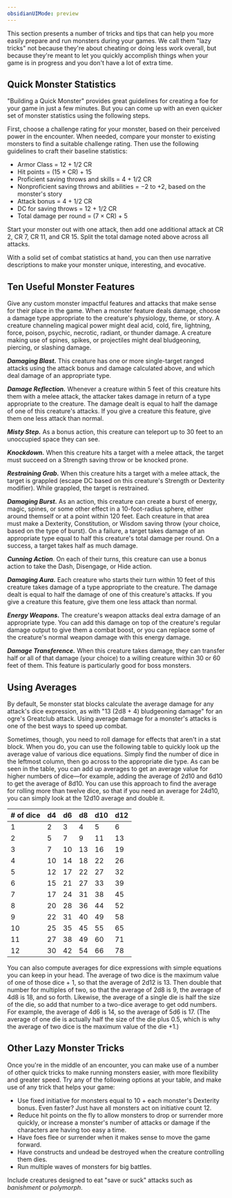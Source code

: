 ```yaml
---
obsidianUIMode: preview
---
```


This section presents a number of tricks and tips that can help you more easily prepare and run monsters during your games. We call them "lazy tricks" not because they're about cheating or doing less work overall, but because they're meant to let you quickly accomplish things when your game is in progress and you don't have a lot of extra time.

## Quick Monster Statistics

"Building a Quick Monster" provides great guidelines for creating a foe for your game in just a few minutes. But you can come up with an even quicker set of monster statistics using the following steps.

First, choose a challenge rating for your monster, based on their perceived power in the encounter. When needed, compare your monster to existing monsters to find a suitable challenge rating. Then use the following guidelines to craft their baseline statistics:

* Armor Class = 12 + 1/2 CR
* Hit points = (15 × CR) + 15
* Proficient saving throws and skills = 4 + 1/2 CR
* Nonproficient saving throws and abilities = −2 to +2, based on the monster's story
* Attack bonus = 4 + 1/2 CR
* DC for saving throws = 12 + 1/2 CR
* Total damage per round = (7 × CR) + 5

Start your monster out with one attack, then add one additional attack at CR 2, CR 7, CR 11, and CR 15. Split the total damage noted above across all attacks.

With a solid set of combat statistics at hand, you can then use narrative descriptions to make your monster unique, interesting, and evocative.

## Ten Useful Monster Features

Give any custom monster impactful features and attacks that make sense for their place in the game. When a monster feature deals damage, choose a damage type appropriate to the creature's physiology, theme, or story. A creature channeling magical power might deal acid, cold, fire, lightning, force, poison, psychic, necrotic, radiant, or thunder damage. A creature making use of spines, spikes, or projectiles might deal bludgeoning, piercing, or slashing damage.

***Damaging Blast.*** This creature has one or more single-target ranged attacks using the attack bonus and damage calculated above, and which deal damage of an appropriate type.

***Damage Reflection.*** Whenever a creature within 5 feet of this creature hits them with a melee attack, the attacker takes damage in return of a type appropriate to the creature. The damage dealt is equal to half the damage of one of this creature's attacks. If you give a creature this feature, give them one less attack than normal.

***Misty Step.*** As a bonus action, this creature can teleport up to 30 feet to an unoccupied space they can see.

***Knockdown.*** When this creature hits a target with a melee attack, the target must succeed on a Strength saving throw or be knocked prone.

***Restraining Grab.*** When this creature hits a target with a melee attack, the target is grappled (escape DC based on this creature's Strength or Dexterity modifier). While grappled, the target is restrained.

***Damaging Burst.*** As an action, this creature can create a burst of energy, magic, spines, or some other effect in a 10-foot-radius sphere, either around themself or at a point within 120 feet. Each creature in that area must make a Dexterity, Constitution, or Wisdom saving throw (your choice, based on the type of burst). On a failure, a target takes damage of an appropriate type equal to half this creature's total damage per round. On a success, a target takes half as much damage.

***Cunning Action***. On each of their turns, this creature can use a bonus action to take the Dash, Disengage, or Hide action.

***Damaging Aura.*** Each creature who starts their turn within 10 feet of this creature takes damage of a type appropriate to the creature. The damage dealt is equal to half the damage of one of this creature's attacks. If you give a creature this feature, give them one less attack than normal.

***Energy Weapons.*** The creature's weapon attacks deal extra damage of an appropriate type. You can add this damage on top of the creature's regular damage output to give them a combat boost, or you can replace some of the creature's normal weapon damage with this energy damage.

***Damage Transference.*** When this creature takes damage, they can transfer half or all of that damage (your choice) to a willing creature within 30 or 60 feet of them. This feature is particularly good for boss monsters.

## Using Averages

By default, 5e monster stat blocks calculate the average damage for any attack's dice expression, as with "13 (2d8 + 4) bludgeoning damage" for an ogre's Greatclub attack. Using average damage for a monster's attacks is one of the best ways to speed up combat.

Sometimes, though, you need to roll damage for effects that aren't in a stat block. When you do, you can use the following table to quickly look up the average value of various dice equations. Simply find the number of dice in the leftmost column, then go across to the appropriate die type. As can be seen in the table, you can add up averages to get an average value for higher numbers of dice—for example, adding the average of 2d10 and 6d10 to get the average of 8d10. You can use this approach to find the average for rolling more than twelve dice, so that if you need an average for 24d10, you can simply look at the 12d10 average and double it.

| # of dice | d4 | d6 | d8 | d10 | d12 |
| --------- | -- | -- | -- | --- | --- |
| 1         | 2  | 3  | 4  | 5   | 6   |
| 2         | 5  | 7  | 9  | 11  | 13  |
| 3         | 7  | 10 | 13 | 16  | 19  |
| 4         | 10 | 14 | 18 | 22  | 26  |
| 5         | 12 | 17 | 22 | 27  | 32  |
| 6         | 15 | 21 | 27 | 33  | 39  |
| 7         | 17 | 24 | 31 | 38  | 45  |
| 8         | 20 | 28 | 36 | 44  | 52  |
| 9         | 22 | 31 | 40 | 49  | 58  |
| 10        | 25 | 35 | 45 | 55  | 65  |
| 11        | 27 | 38 | 49 | 60  | 71  |
| 12        | 30 | 42 | 54 | 66  | 78  |

You can also compute averages for dice expressions with simple equations you can keep in your head. The average of two dice is the maximum value of one of those dice + 1, so that the average of 2d12 is 13. Then double that number for multiples of two, so that the average of 2d8 is 9, the average of 4d8 is 18, and so forth. Likewise, the average of a single die is half the size of the die, so add that number to a two-dice average to get odd numbers. For example, the average of 4d6 is 14, so the average of 5d6 is 17. (The average of one die is actually half the size of the die plus 0.5, which is why the average of two dice is the maximum value of the die +1.)

## Other Lazy Monster Tricks

Once you're in the middle of an encounter, you can make use of a number of other quick tricks to make running monsters easier, with more flexibility and greater speed. Try any of the following options at your table, and make use of any trick that helps your game:

* Use fixed initiative for monsters equal to 10 + each monster's Dexterity bonus. Even faster? Just have all monsters act on initiative count 12.
* Reduce hit points on the fly to allow monsters to drop or surrender more quickly, or increase a monster's number of attacks or damage if the characters are having too easy a time.
* Have foes flee or surrender when it makes sense to move the game forward.
* Have constructs and undead be destroyed when the creature controlling them dies.
* Run multiple waves of monsters for big battles.

Include creatures designed to eat "save or suck" attacks such as *banishment* or *polymorph*.
